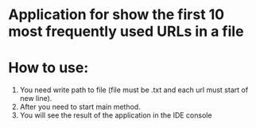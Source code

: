 # Application for show the first 10 most frequently used URLs in a file
# How to use:
1. You need write path to file (file must be .txt and each url  must start of new line).
2. After you need to start main method.
3. You will see the result of the application in the IDE console
